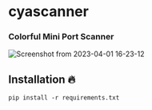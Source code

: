 # cyascanner
### Colorful Mini Port Scanner

![Screenshot from 2023-04-01 16-23-12](https://user-images.githubusercontent.com/125274311/229293434-8a3303a0-e29a-43dd-806c-a0f2df7c9912.png)

## Installation :fire:

`pip install -r requirements.txt`
